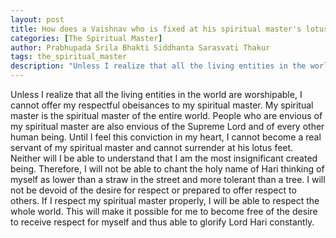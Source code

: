 ```yaml
---
layout: post
title: How does a Vaishnav who is fixed at his spiritual master's lotus feet think?
categories: [The Spiritual Master]
author: Prabhupada Srila Bhakti Siddhanta Sarasvati Thakur
tags: the_spiritual_master
description: "Unless I realize that all the living entities in the world are worshipable, I cannot offer my respectful obeisances to my spiritual master. My spiritual master is the spiritual master of the entire world. People who are envious of my spiritual master are also envious of the Supreme Lord and of every other human being. Until I feel this conviction in my heart, I cannot become a real servant of my spiritual master and cannot surrender at his lotus feet."
---
```


Unless I realize that all the living entities in the world are worshipable, I cannot offer my respectful obeisances to my spiritual master. My spiritual master is the spiritual master of the entire world. People who are envious of my spiritual master are also envious of the Supreme Lord and of every other human being. Until I feel this conviction in my heart, I cannot become a real servant of my spiritual master and cannot surrender at his lotus feet. Neither will I be able to understand that I am the most insignificant created being. Therefore, I will not be able to chant the holy name of Hari thinking of myself as lower than a straw in the street and more tolerant than a tree. I will not be devoid of the desire for respect or prepared to offer respect to others. If I respect my spiritual master properly, I will be able to respect the whole world. This will make it possible for me to become free of the desire to receive respect for myself and thus able to glorify Lord Hari constantly.













